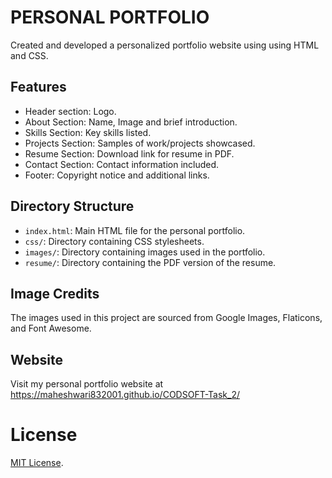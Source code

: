 ﻿# PERSONAL PORTFOLIO

Created and developed a personalized portfolio website using using HTML and CSS.

## Features

- Header section: Logo.
- About Section:  Name, Image and brief introduction.
- Skills Section: Key skills listed.
- Projects Section: Samples of work/projects showcased.
- Resume Section: Download link for resume in PDF.
- Contact Section: Contact information included.
- Footer: Copyright notice and additional links.

## Directory Structure

- `index.html`: Main HTML file for the personal portfolio.
- `css/`: Directory containing CSS stylesheets.
- `images/`: Directory containing images used in the portfolio.
- `resume/`: Directory containing the PDF version of the resume.

## Image Credits

The images used in this project are sourced from Google Images, Flaticons, and Font Awesome.

## Website

Visit my personal portfolio website at https://maheshwari832001.github.io/CODSOFT-Task_2/


# License

[MIT License](LICENSE).

